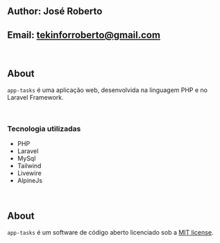 ## Author: José Roberto
## Email: tekinforroberto@gmail.com

<br />

## About

`app-tasks` é uma aplicação web, desenvolvida na linguagem PHP e no Laravel Framework.

<br />

### Tecnologia utilizadas

- PHP
- Laravel
- MySql
- Tailwind
- Livewire
- AlpineJs

<br />

## About
`app-tasks` é um software de código aberto licenciado sob a [MIT license](https://opensource.org/licenses/MIT).

